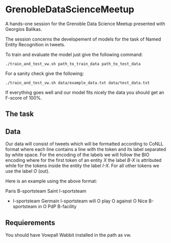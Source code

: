 # GrenobleDataScienceMeetup

A hands-one session for the Grenoble Data Science Meetup presented with Georgios Balikas.

The session concerns the developement of models for the task of Named Entity Recognition in tweets.

To train and evaluate the model just give the following command:

`
./train_and_test_vw.sh path_to_train_data path_to_test_data
`

For a sanity check give the following:

`
./train_and_test_vw.sh data/example_data.txt data/test_data.txt
`

If everything goes well and our model fits nicely the data you should get an F-score of 100%.

## The task

## Data

Our data will consist of tweets which will be formatted according to CoNLL format where each line
contains a line with the token and its label separated by white space. For the encoding
of the labels we will follow the BIO encoding where for the first token of an entity *X*
the label *B-X* is attributed while for the tokens inside the entity the label *I-X*.
For all other tokens we use the label *O* (out).

Here is an example using the above format:

Paris	B-sportsteam
Saint	I-sportsteam
-	I-sportsteam
Germain	I-sportsteam
will	O
play 	O
against	O
Nice	B-sportsteam
in	O
PdP	B-facility


## Requierements

You should have Vowpall Wabbit installed in the path as vw.
